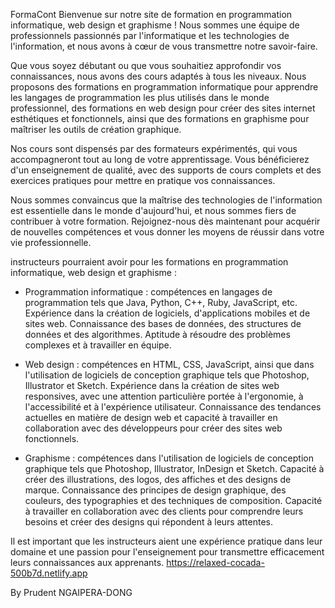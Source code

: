 FormaCont
Bienvenue sur notre site de formation en programmation informatique, web design et graphisme ! Nous sommes une équipe de professionnels passionnés par l'informatique et les technologies de l'information, et nous avons à cœur de vous transmettre notre savoir-faire.

Que vous soyez débutant ou que vous souhaitiez approfondir vos connaissances, nous avons des cours adaptés à tous les niveaux. Nous proposons des formations en programmation informatique pour apprendre les langages de programmation les plus utilisés dans le monde professionnel, des formations en web design pour créer des sites internet esthétiques et fonctionnels, ainsi que des formations en graphisme pour maîtriser les outils de création graphique.

Nos cours sont dispensés par des formateurs expérimentés, qui vous accompagneront tout au long de votre apprentissage. Vous bénéficierez d'un enseignement de qualité, avec des supports de cours complets et des exercices pratiques pour mettre en pratique vos connaissances.

Nous sommes convaincus que la maîtrise des technologies de l'information est essentielle dans le monde d'aujourd'hui, et nous sommes fiers de contribuer à votre formation. Rejoignez-nous dès maintenant pour acquérir de nouvelles compétences et vous donner les moyens de réussir dans votre vie professionnelle.



instructeurs pourraient avoir pour les formations en programmation informatique, web design et graphisme :

- Programmation informatique : compétences en langages de programmation tels que Java, Python, C++, Ruby, JavaScript, etc. Expérience dans la création de logiciels, d'applications mobiles et de sites web. Connaissance des bases de données, des structures de données et des algorithmes. Aptitude à résoudre des problèmes complexes et à travailler en équipe.

- Web design : compétences en HTML, CSS, JavaScript, ainsi que dans l'utilisation de logiciels de conception graphique tels que Photoshop, Illustrator et Sketch. Expérience dans la création de sites web responsives, avec une attention particulière portée à l'ergonomie, à l'accessibilité et à l'expérience utilisateur. Connaissance des tendances actuelles en matière de design web et capacité à travailler en collaboration avec des développeurs pour créer des sites web fonctionnels.

- Graphisme : compétences dans l'utilisation de logiciels de conception graphique tels que Photoshop, Illustrator, InDesign et Sketch. Capacité à créer des illustrations, des logos, des affiches et des designs de marque. Connaissance des principes de design graphique, des couleurs, des typographies et des techniques de composition. Capacité à travailler en collaboration avec des clients pour comprendre leurs besoins et créer des designs qui répondent à leurs attentes.

Il est important que les instructeurs aient une expérience pratique dans leur domaine et une passion pour l'enseignement pour transmettre efficacement leurs connaissances aux apprenants.
https://relaxed-cocada-500b7d.netlify.app

By Prudent NGAIPERA-DONG
